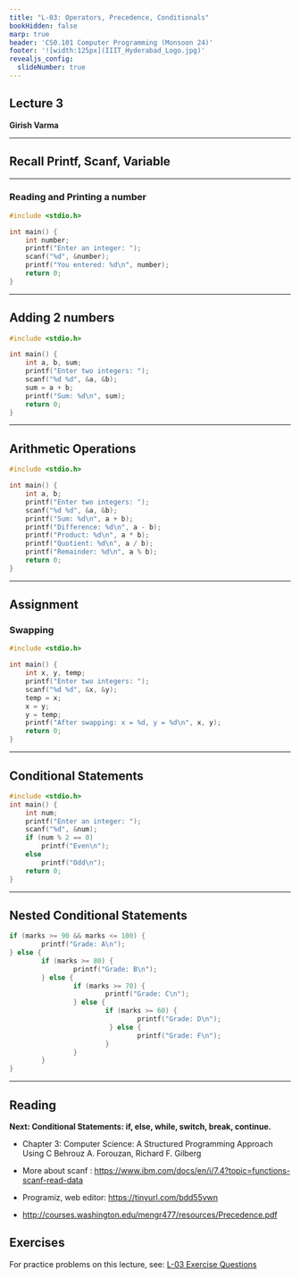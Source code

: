 ```yaml
---
title: "L-03: Operators, Precedence, Conditionals"
bookHidden: false
marp: true
header: 'CS0.101 Computer Programming (Monsoon 24)'
footer: '![width:125px](IIIT_Hyderabad_Logo.jpg)'
revealjs_config:
  slideNumber: true
---
```


## Lecture 3
__Girish Varma__
 
---
## Recall Printf, Scanf, Variable

---
### Reading and Printing a number

```c
#include <stdio.h>

int main() {
    int number;
    printf("Enter an integer: ");
    scanf("%d", &number);
    printf("You entered: %d\n", number);
    return 0;
}
```

---
## Adding 2 numbers

```c
#include <stdio.h>

int main() {
    int a, b, sum;
    printf("Enter two integers: ");
    scanf("%d %d", &a, &b);
    sum = a + b;
    printf("Sum: %d\n", sum);
    return 0;
}
```

---
## Arithmetic Operations

```c
#include <stdio.h>

int main() {
    int a, b;
    printf("Enter two integers: ");
    scanf("%d %d", &a, &b);
    printf("Sum: %d\n", a + b);
    printf("Difference: %d\n", a - b);
    printf("Product: %d\n", a * b);
    printf("Quotient: %d\n", a / b);
    printf("Remainder: %d\n", a % b);
    return 0;
}
```
---
## Assignment
### Swapping
```c
#include <stdio.h>

int main() {
    int x, y, temp;
    printf("Enter two integers: ");
    scanf("%d %d", &x, &y);
    temp = x;
    x = y;
    y = temp;
    printf("After swapping: x = %d, y = %d\n", x, y);
    return 0;
}
```

---
## Conditional Statements

```c
#include <stdio.h>
int main() {
    int num;
    printf("Enter an integer: ");
    scanf("%d", &num);
    if (num % 2 == 0)
        printf("Even\n");
    else
        printf("Odd\n");
    return 0;
}
```

---
## Nested Conditional Statements

```c
if (marks >= 90 && marks <= 100) {
        printf("Grade: A\n");
} else {
        if (marks >= 80) {
                printf("Grade: B\n");
        } else {
                if (marks >= 70) {
                        printf("Grade: C\n");
                } else {
                        if (marks >= 60) {
                                printf("Grade: D\n");
                         } else {
                                printf("Grade: F\n");
                        }
                }
        }
}
```


---

## Reading 

**Next: Conditional Statements: if, else, while, switch, break, continue.**

- Chapter 3: Computer Science: A Structured Programming Approach Using C    Behrouz A. Forouzan, Richard F. Gilberg

- More about scanf : https://www.ibm.com/docs/en/i/7.4?topic=functions-scanf-read-data

- Programiz, web editor: https://tinyurl.com/bdd55vwn
- http://courses.washington.edu/mengr477/resources/Precedence.pdf

## Exercises

For practice problems on this lecture, see: [L-03 Exercise Questions](exercises-l03.md)

<!-- Order
spellings
less slides/ -->
